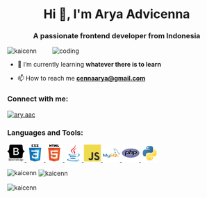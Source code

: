 <h1 align="center">Hi 👋, I'm Arya Advicenna</h1>
<h3 align="center">A passionate frontend developer from Indonesia</h3>
<img align="right" alt="coding" width="400" src"![image](https://github.com/KAIcenn/KAIcenn/assets/144749494/1c4d78c7-dafe-4938-b202-0a6e13941b41)
">

<p align="left"> <img src="https://komarev.com/ghpvc/?username=kaicenn&label=Profile%20views&color=0e75b6&style=flat" alt="kaicenn" /> </p>

- 🌱 I’m currently learning **whatever there is to learn**

- 📫 How to reach me **cennaarya@gmail.com**

<h3 align="left">Connect with me:</h3>
<p align="left">
<a href="https://instagram.com/ary.aac" target="blank"><img align="center" src="https://raw.githubusercontent.com/rahuldkjain/github-profile-readme-generator/master/src/images/icons/Social/instagram.svg" alt="ary.aac" height="30" width="40" /></a>
</p>

<h3 align="left">Languages and Tools:</h3>
<p align="left"> <a href="https://getbootstrap.com" target="_blank" rel="noreferrer"> <img src="https://raw.githubusercontent.com/devicons/devicon/master/icons/bootstrap/bootstrap-plain-wordmark.svg" alt="bootstrap" width="40" height="40"/> </a> <a href="https://www.w3schools.com/css/" target="_blank" rel="noreferrer"> <img src="https://raw.githubusercontent.com/devicons/devicon/master/icons/css3/css3-original-wordmark.svg" alt="css3" width="40" height="40"/> </a> <a href="https://www.w3.org/html/" target="_blank" rel="noreferrer"> <img src="https://raw.githubusercontent.com/devicons/devicon/master/icons/html5/html5-original-wordmark.svg" alt="html5" width="40" height="40"/> </a> <a href="https://www.java.com" target="_blank" rel="noreferrer"> <img src="https://raw.githubusercontent.com/devicons/devicon/master/icons/java/java-original.svg" alt="java" width="40" height="40"/> </a> <a href="https://developer.mozilla.org/en-US/docs/Web/JavaScript" target="_blank" rel="noreferrer"> <img src="https://raw.githubusercontent.com/devicons/devicon/master/icons/javascript/javascript-original.svg" alt="javascript" width="40" height="40"/> </a> <a href="https://www.mysql.com/" target="_blank" rel="noreferrer"> <img src="https://raw.githubusercontent.com/devicons/devicon/master/icons/mysql/mysql-original-wordmark.svg" alt="mysql" width="40" height="40"/> </a> <a href="https://www.php.net" target="_blank" rel="noreferrer"> <img src="https://raw.githubusercontent.com/devicons/devicon/master/icons/php/php-original.svg" alt="php" width="40" height="40"/> </a> <a href="https://www.python.org" target="_blank" rel="noreferrer"> <img src="https://raw.githubusercontent.com/devicons/devicon/master/icons/python/python-original.svg" alt="python" width="40" height="40"/> </a> </p>

<p><img align="left" src="https://github-readme-stats.vercel.app/api/top-langs?username=kaicenn&show_icons=true&locale=en&layout=compact" alt="kaicenn" /></p>

<p>&nbsp;<img align="center" src="https://github-readme-stats.vercel.app/api?username=kaicenn&show_icons=true&locale=en" alt="kaicenn" /></p>

<p><img align="center" src="https://github-readme-streak-stats.herokuapp.com/?user=kaicenn&" alt="kaicenn" /></p>
